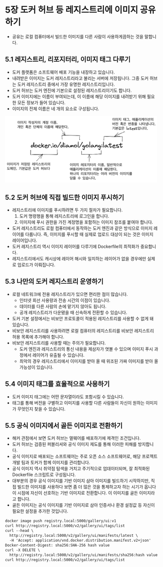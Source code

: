 # 5장 도커 허브 등 레지스트리에 이미지 공유하기

* 공유는 로컬 컴퓨터에서 빌드한 이미지를 다른 사람이 사용하게끔하는 것을 말합니다.

## 5.1 레지스트리, 리포지터리, 이미지 태그 다루기

* 도커 플랫폼은 소프트웨어 배포 기능을 내장하고 있습니다.
* 내려받은 이미지는 도커 레지스트리라고 불리는 서버에 저장됩니다. 그중 도커 허브는 도커 레지스트리 중에서 가장 유명한 레지스트리입니다.
* 도커 허브는 도커 엔진에 기본으로 설정된 레지스트리이기도 합니다.
* 도커 이미지에는 이름이 부여되는데, 이 이름에 해당 이미지를 내려받기 위해 필요한 모든 정보가 들어 있습니다.
* 이미지의 전체 이름은 네 개의 요소로 구성됩니다.

<img src="img/dockerimagename.png" width="500">

## 5.2 도커 허브에 직접 빌드한 이미지 푸시하기

* 레지스트리에 이미지를 푸시하려면 두 가지 절차가 필요합니다.
    1. 도커 명령행을 통해 레지스트리에 로그인을 합니다.
    2. 이미지에 푸시 권한을 가진 계정명을 포함하는 이미지 참조를 붙여야 합니다.
* 도커 레지스트리도 로컬 컴퓨터에서 동작하는 도커 엔진과 같은 방식으로 이미지 레이어를 다룹니다. 즉, 이미지를 푸시할 때 실제로 업로드 대상이 되는 것은 이미지 레이어입니다.
* 도커 레지스트리 역시 이미지 레이어를 다루기에 Dockerfile의 최적화가 중요합니다.
* 레지스트리에서도 캐시상에 레이어 해시와 일치하는 레이어가 없을 경우에만 실제로 업로드가 이뤄집니다.

## 5.3 나만의 도커 레지스트리 운영하기

* 로컬 네트워크에 전용 레지스트리가 있으면 편리한 점이 많습니다.
    * 인터넷 회선 사용량과 전송 시간의 이점이 있습니다.
    * 데이터를 다른 사람의 손에 맡기지 않아도 됩니다.
    * 공개 레지스트리가 다운됐을 때 신속하게 전환할 수 있습니다.
* 도커 기본 설정에서는 비보안 프로토콜이 적용된 레지스트리를 사용할 수 없게 돼 있습니다.
* 비보안 레지스트리를 사용하려면 로컬 컴퓨터의 레지스트리를 비보안 레지스트리 허용 목록에 추가해야 합니다.
* 비보안 레지스트리를 사용할 때는 주의가 필요합니다.
    * 도커 엔진과 레지스트리의 통신 내용을 제삼자가 엿볼 수 있으며 이미지 푸시 과정에서 레이어가 유출될 수 있습니다.
    * 최악의 경우 레지스트리에서 이미지를 받아 올 때 위조된 가짜 이미지를 받아 올 가능성이 있습니다.

## 5.4 이미지 태그를 효율적으로 사용하기

* 도커 이미지 태그에는 어떤 문자열이라도 포함시킬 수 있습니다.
* 태그를 통해 버전을 구별하고 이미지를 사용할 다른 사람들이 자신이 원하는 이미지가 무엇인지 찾을 수 있습니다.

## 5.5 공식 이미지에서 골든 이미지로 전환하기

* 해커 관점에서 보면 도커 허브는 멀웨어를 배포하기에 제격인 조건입니다.
* 도커 허브는 검증된 퍼블리셔와 공식 이미지 제도를 통해 이러한 피해를 방지합니다.
* 공식 이미지로 배포되는 소프트웨어는 주로 오픈 소스 소프트웨어로, 해당 프로젝트 개발 팀과 토커가 함께 이미지를 관리합니다.
* 공식 이미지 역시 취약점 탐색을 거치고 주기적으로 업데이터되며, 잘 최적화된 Dockerfile 스크립트로 구성됩니다.
* 대부분의 경우 공식 이미지를 기반 이미지 삼아 이미지를 빌드하기 시작하지만, 직접 빌드한 이미지를 사용하다 보면 좀 더 많은 것을 통제하고자 하는 시기가 옵니다 이 시점에 자신이 선호하는 기반 이미지로 전환합니다. 이 이미지를 골든 이미지라고 합니다.
* 골든 이미지는 공식 이미지를 기반 이미지로 삼아 인증서나 환경 설정값 등 자신이 필요한 설정을 추가한 것입니다.


~~~
docker image push registry.local:5000/gallery/ui:v1
curl http://registry.local:5000/v2/gallery/ui/tags/list
curl --head \
  http://registry.local:5000/v2/gallery/ui/manifests/latest \
  -H 'Accept: application/vnd.docker.distribution.manifest.v2+json'
Docker-Content-Digest: sha256:SHA-256 hash value
curl -X DELETE \
  http://registry.local:5000/v2/gallery/ui/manifests/sha256:hash value
curl http://registry.local:5000/v2/gallery/ui/tags/list
~~~